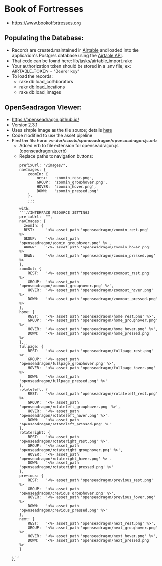 # Book of Fortresses
* https://www.bookoffortresses.org

## Populating the Database:
* Records are created/maintained in [Airtable](https://airtable.com/) and loaded into the application's Postgres database using the [Airtable API](https://airtable.com/api).
* That code can be found here: lib/tasks/airtable_import.rake
* Your authorization token should be stored in a .env file; ex: AIRTABLE_TOKEN = "Bearer key"
* To load the records:
  * rake db:load_collaborators
  * rake db:load_locations
  * rake db:load_images

## OpenSeadragon Viewer:
* https://openseadragon.github.io/
* Version 2.3.1
* Uses simple image as the tile source; details [here](https://openseadragon.github.io/examples/tilesource-image/)
* Code modified to use the asset pipeline
* Find the file here: vendor/assets/openseadragon/openseadragon.js.erb
  * Added erb to file extension for openseadragon.js (openseadragon.js.erb)
  * Replace paths to navigation buttons:
    ```//INTERFACE RESOURCE SETTINGS
    prefixUrl: "/images/",
    navImages: {
        zoomIn: {
            REST:   'zoomin_rest.png',
            GROUP:  'zoomin_grouphover.png',
            HOVER:  'zoomin_hover.png',
            DOWN:   'zoomin_pressed.png'
        },
        ...
        ```
    with:
    ```//INTERFACE RESOURCE SETTINGS
    prefixUrl:  "",
    navImages: {
      zoomIn: {
      REST:     '<%= asset_path 'openseadragon/zoomin_rest.png' %>',
      GROUP:    '<%= asset_path 'openseadragon/zoomin_grouphover.png' %>',
      HOVER:    '<%= asset_path 'openseadragon/zoomin_hover.png' %>',
      DOWN:     '<%= asset_path 'openseadragon/zoomin_pressed.png' %>'
    },
    zoomOut: {
        REST:   '<%= asset_path 'openseadragon/zoomout_rest.png' %>',
        GROUP:  '<%= asset_path 'openseadragon/zoomout_grouphover.png' %>',
        HOVER:  '<%= asset_path 'openseadragon/zoomout_hover.png' %>',
        DOWN:   '<%= asset_path 'openseadragon/zoomout_pressed.png' %>'
    },
    home: {
        REST:   '<%= asset_path 'openseadragon/home_rest.png' %>',
        GROUP:  '<%= asset_path 'openseadragon/home_grouphover.png' %>',
        HOVER:  '<%= asset_path 'openseadragon/home_hover.png' %>',
        DOWN:   '<%= asset_path 'openseadragon/home_pressed.png' %>'
    },
    fullpage: {
        REST:   '<%= asset_path 'openseadragon/fullpage_rest.png' %>',
        GROUP:  '<%= asset_path 'openseadragon/fullpage_grouphover.png' %>',
        HOVER:  '<%= asset_path 'openseadragon/fullpage_hover.png' %>',
        DOWN:   '<%= asset_path 'openseadragon/fullpage_pressed.png' %>'
    },
    rotateleft: {
        REST:   '<%= asset_path 'openseadragon/rotateleft_rest.png' %>',
        GROUP:  '<%= asset_path 'openseadragon/rotateleft_grouphover.png' %>',
        HOVER:  '<%= asset_path 'openseadragon/rotateleft_hover.png' %>',
        DOWN:   '<%= asset_path 'openseadragon/rotateleft_pressed.png' %>'
    },
    rotateright: {
        REST:   '<%= asset_path 'openseadragon/rotateright_rest.png' %>',
        GROUP:  '<%= asset_path 'openseadragon/rotateright_grouphover.png' %>',
        HOVER:  '<%= asset_path 'openseadragon/rotateright_hover.png' %>',
        DOWN:   '<%= asset_path 'openseadragon/rotateright_pressed.png' %>'
    },
    previous: {
        REST:   '<%= asset_path 'openseadragon/previous_rest.png' %>',
        GROUP:  '<%= asset_path 'openseadragon/previous_grouphover.png' %>',
        HOVER:  '<%= asset_path 'openseadragon/previous_hover.png' %>',
        DOWN:   '<%= asset_path 'openseadragon/previous_pressed.png' %>'
    },
    next: {
        REST:   '<%= asset_path 'openseadragon/next_rest.png' %>',
        GROUP:  '<%= asset_path 'openseadragon/next_grouphover.png' %>',
        HOVER:  '<%= asset_path 'openseadragon/next_hover.png' %>',
        DOWN:   '<%= asset_path 'openseadragon/next_pressed.png' %>'
    }
  },```
